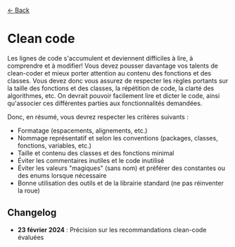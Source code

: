 [← Back](../README.md)

# Clean code

Les lignes de code s'accumulent et deviennent difficiles à lire, à comprendre et à modifier! Vous devez pousser davantage vos talents de clean-coder et mieux porter attention au contenu des fonctions et des classes. Vous devez donc vous assurez de respecter les règles portants sur la taille des fonctions et des classes, la répétition de code, la clarté des algorithmes, etc. On devrait pouvoir facilement lire et dicter le code, ainsi qu'associer ces différentes parties aux fonctionnalités demandées.

Donc, en résumé, vous devrez respecter les critères suivants :

- Formatage (espacements, alignements, etc.)
- Nommage représentatif et selon les conventions (packages, classes, fonctions, variables, etc.)
- Taille et contenu des classes et des fonctions minimal
- Éviter les commentaires inutiles et le code inutilisé
- Éviter les valeurs "magiques" (sans nom) et préférer des constantes ou des enums lorsque nécessaire
- Bonne utilisation des outils et de la librairie standard (ne pas réinventer la roue)

## Changelog

- **23 février 2024** : Précision sur les recommandations clean-code évaluées
